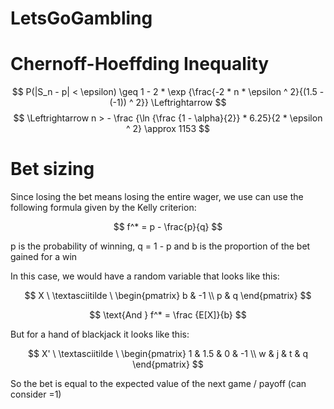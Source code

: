 # LetsGoGambling
# Chernoff-Hoeffding Inequality
$$
P(|S_n - p| < \epsilon) \geq 1 - 2 * \exp {\frac{-2 * n * \epsilon ^ 2}{(1.5 - (-1)) ^ 2}} \Leftrightarrow
$$
$$
\Leftrightarrow n > - \frac {\ln {\frac {1 - \alpha}{2}} * 6.25}{2 * \epsilon ^ 2} \approx 1153
$$
# Bet sizing
Since losing the bet means losing the entire wager, we use can use the following formula given by the Kelly criterion:

$$
f^* = p - \frac{p}{q}
$$

p is the probability of winning, q = 1 - p and b is the proportion of the bet gained for a win

In this case, we would have a random variable that looks like this:

$$
X  \ \textasciitilde \ 
\begin{pmatrix}
b & -1 \\
p & q
\end{pmatrix}
$$

$$
\text{And } f^* = \frac {E[X]}{b}
$$

But for a hand of blackjack it looks like this:

$$
X'  \ \textasciitilde \ 
\begin{pmatrix}
1 & 1.5 & 0 & -1 \\
w & j & t & q
\end{pmatrix}
$$

So the bet is equal to the expected value of the next game / payoff (can consider =1) 


